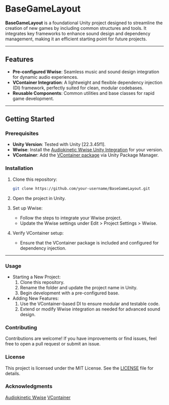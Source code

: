 ﻿# BaseGameLayout

**BaseGameLayout** is a foundational Unity project designed to streamline the creation of new games by including common structures and tools. It integrates key frameworks to enhance sound design and dependency management, making it an efficient starting point for future projects.

---

## Features

- **Pre-configured Wwise**: Seamless music and sound design integration for dynamic audio experiences.
- **VContainer Integration**: A lightweight and flexible dependency injection (DI) framework, perfectly suited for clean, modular codebases.
- **Reusable Components**: Common utilities and base classes for rapid game development.

---

## Getting Started

### Prerequisites

- **Unity Version**: Tested with Unity [22.3.45f1].
- **Wwise**: Install the [Audiokinetic Wwise Unity Integration](https://www.audiokinetic.com/library/) for your version.
- **VContainer**: Add the [VContainer package](https://github.com/hadashiA/VContainer) via Unity Package Manager.

### Installation

1. Clone this repository:
   ```bash
   git clone https://github.com/your-username/BaseGameLayout.git
   ```
2. Open the project in Unity.

3. Set up Wwise:
   - Follow the steps to integrate your Wwise project.
   - Update the Wwise settings under Edit > Project Settings > Wwise.
4. Verify VContainer setup:
   - Ensure that the VContainer package is included and configured for dependency injection.

---

### Usage
 - Starting a New Project:
    1. Clone this repository.
    2. Rename the folder and update the project name in Unity.
    3. Begin development with a pre-configured base.
 - Adding New Features:
   1. Use the VContainer-based DI to ensure modular and testable code.
   2. Extend or modify Wwise integration as needed for advanced sound design.

### Contributing
Contributions are welcome! If you have improvements or find issues, feel free to open a pull request or submit an issue.

### License
This project is licensed under the MIT License. See the [LICENSE](LICENSE) file for details.

### Acknowledgments
[Audiokinetic Wwise](https://www.audiokinetic.com/en/)
[VContainer](https://github.com/hadashiA/VContainer)